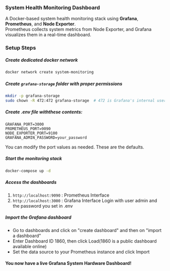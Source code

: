 ### System Health Monitoring Dashboard
A Docker-based system health monitoring stack using **Grafana**, **Prometheus**, and **Node Exporter**.  
Prometheus collects system metrics from Node Exporter, and Grafana visualizes them in a real-time dashboard.

### Setup Steps
##### Create dedicated docker network 
```bash
docker network create system-monitoring
```
##### Create `grafana-storage` folder with proper permissions
```bash
mkdir -p grafana-storage
sudo chown -R 472:472 grafana-storage  # 472 is Grafana's internal user
```
##### Create .env file withthese contents:
```env
GRAFANA_PORT=3000
PROMETHEUS_PORT=9090
NODE_EXPORTER_PORT=9100
GRAFANA_ADMIN_PASSWORD=your_password
```
You can modify the port values as needed. These are the defaults.
##### Start the monitoring stack
```bash
docker-compose up -d
```
##### Access the dashboards
1. `http://localhost:9090` : Prometheus Interface
2. `http://localhost:3000` : Grafana Interface
Login with user admin and the password you set in .env
##### Import the Grafana dashboard
- Go to dashboards and click on "create dashboard" and then on "import a dashboard"
- Enter Dashboard ID 1860, then click Load(1860 is a public dashboard available online)
- Set the data source to your Prometheus instance and click Import

#### You now have a live Grafana System Hardware Dashboard!
